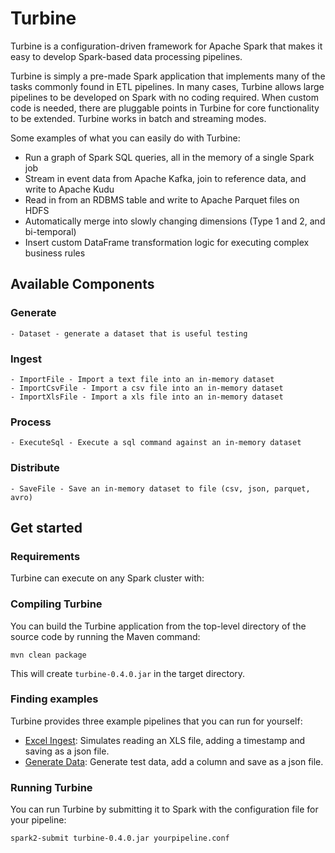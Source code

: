 # Turbine

Turbine is a configuration-driven framework for Apache Spark that makes it easy to develop Spark-based data processing pipelines.

Turbine is simply a pre-made Spark application that implements many of the tasks commonly found in ETL pipelines. In many cases, Turbine allows large pipelines to be developed on Spark with no coding required. When custom code is needed, there are pluggable points in Turbine for core functionality to be extended. Turbine works in batch and streaming modes.

Some examples of what you can easily do with Turbine:
- Run a graph of Spark SQL queries, all in the memory of a single Spark job
- Stream in event data from Apache Kafka, join to reference data, and write to Apache Kudu
- Read in from an RDBMS table and write to Apache Parquet files on HDFS
- Automatically merge into slowly changing dimensions (Type 1 and 2, and bi-temporal)
- Insert custom DataFrame transformation logic for executing complex business rules

## Available Components

### Generate
    - Dataset - generate a dataset that is useful testing
### Ingest
    - ImportFile - Import a text file into an in-memory dataset
    - ImportCsvFile - Import a csv file into an in-memory dataset
    - ImportXlsFile - Import a xls file into an in-memory dataset
### Process
    - ExecuteSql - Execute a sql command against an in-memory dataset
### Distribute
    - SaveFile - Save an in-memory dataset to file (csv, json, parquet, avro)
  
## Get started

### Requirements

Turbine can execute on any Spark cluster with:

### Compiling Turbine

You can build the Turbine application from the top-level directory of the source code by running the Maven command:

    mvn clean package

This will create `turbine-0.4.0.jar` in the target directory.

### Finding examples

Turbine provides three example pipelines that you can run for yourself:

- [Excel Ingest](examples/file-ingest-xls.conf): Simulates reading an XLS file, adding a timestamp and saving as a json file.
- [Generate Data](examples/generate-data.conf): Generate test data, add a column and save as a json file.

### Running Turbine

You can run Turbine by submitting it to Spark with the configuration file for your pipeline:

    spark2-submit turbine-0.4.0.jar yourpipeline.conf

